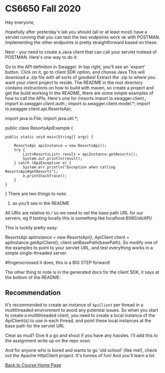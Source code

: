 # CS6650 Fall 2020  

Hey everyone,

Hopefully after yesterday's lab you should (all or at least most) have a servlet running that you can test the two endpoints work ok with POSTMAN. Implementing the other endpoints is pretty straightforward based on these.

Next - you need to create a Java client that can call your servlet instead of POSTMAN. Here's one way to do it:

Go to the API definition in Swagger.
In top right, you'll see an 'export' button. Click on it, go to client SDK option, and choose Java This will download a .zip file with all sorts of goodies!
Extract the .zip to where you want your client project to reside. The README in the root directory contains instructions on how to build with maven, so create a project and get the build working
In the README, there are some simple examples of how to call the APIs. Here's one for /resorts
import io.swagger.client.*;
import io.swagger.client.auth.*;
import io.swagger.client.model.*;
import io.swagger.client.api.ResortsApi;

import java.io.File;
import java.util.*;

public class ResortsApiExample {

    public static void main(String[] args) {
        
        ResortsApi apiInstance = new ResortsApi();
        try {
            List<ResortsList> result = apiInstance.getResorts();
            System.out.println(result);
        } catch (ApiException e) {
            System.err.println("Exception when calling ResortsApi#getResorts");
            e.printStackTrace();
        }
    }
}
There are two things to note:

1. as you'll see in the README 

All URIs are relative to */*
so we need to set the base path URL for our servers, eg if testing locally this is something like localhost:8080/skiAPI/

This is luckily pretty easy:

ResortsApi apiInstance = new ResortsApi();
ApiClient client = apiInstance.getApiClient();
client.setBasePath(basePath);
So modify one of the examples to point to your servlet URL, and test everything works in a simple single-threaded server. 

#fingerscrossed it does, this is a BIG STEP forward!

The other thing to note is in the generated docs for the client SDK, it says at the bottom of the README:

## Recommendation

It's recommended to create an instance of `ApiClient` per thread in a multithreaded environment to avoid any potential issues.
So when you start to create a multithreaded client, you need to create a local instance of the ApiClient(s) to use in each thread, and point these local instances at  the base path for the servlet URL

Clear as mud? Give it a go and shout if you have any hassles. I'll add this to the assignment write up on the repo soon.

And for anyone who is bored and wants to go 'old school' (like me!), check out the Apache HttpClient project. It's tonnes of fun! And you'll learn a lot. 

[Back to Course Home Page](https://gortonator.github.io/bsds-6650/)
